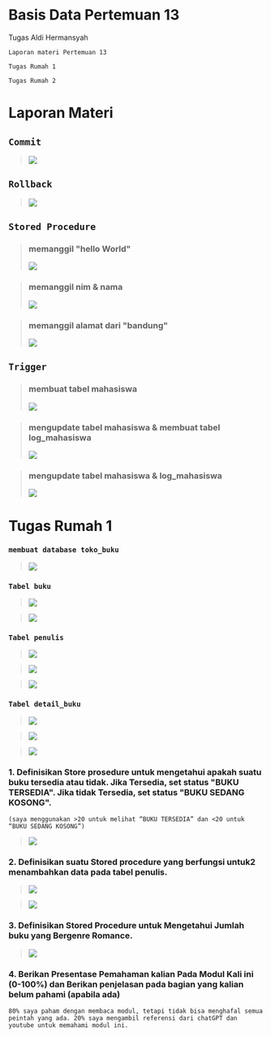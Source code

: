 # Basis Data Pertemuan 13
Tugas Aldi Hermansyah

`Laporan materi Pertemuan 13`

`Tugas Rumah 1`

`Tugas Rumah 2`

# Laporan Materi
## `Commit`
> <img src="/P13/img/P13 - commit.png" img>

## `Rollback`
> <img src="/P13/img/P13 - rollback.png" img>

## `Stored Procedure`
> ### memanggil "hello World"
> 
> <img src="/P13/img/P13 - sp1.png" img>

> ### memanggil nim & nama
> 
> <img src="/P13/img/P13 - sp2.png" img>

> ### memanggil alamat dari "bandung"
> <img src="/P13/img/P13 - sp3.png" img>

## `Trigger`
> ### membuat tabel mahasiswa
> 
> <img src="/P13/img/P13 - t1.png" img>

> ### mengupdate tabel mahasiswa & membuat tabel log_mahasiswa
> 
> <img src="/P13/img/P13 - t2.png" img>

> ### mengupdate tabel mahasiswa & log_mahasiswa
> 
> <img src="/P13/img/P13 - t3.png" img>

# Tugas Rumah 1
### `membuat database toko_buku`
>
> <img src="/P13/img/P13 - rumah.png" img>

### `Tabel buku`
> <img src="/P13/img/P13 - rumah - buku1.png" img>

> <img src="/P13/img/P13 - rumah - buku2.png" img>

### `Tabel penulis`
> <img src="/P13/img/P13 - rumah - penulis1.png" img>

> <img src="/P13/img/P13 - rumah - penulis2.png" img>

> <img src="/P13/img/P13 - rumah - penulis3.png" img>

### `Tabel detail_buku`

> <img src="/P13/img/P13 - rumah - db1.png">

> <img src="/P13/img/P13 - rumah - db2.png">

> <img src="/P13/img/P13 - rumah - db3.png">

### 1.  Definisikan Store prosedure untuk mengetahui apakah suatu buku tersedia atau tidak. Jika Tersedia, set status "BUKU TERSEDIA". Jika tidak Tersedia, set status "BUKU SEDANG KOSONG".
`(saya menggunakan >20 untuk melihat “BUKU TERSEDIA” dan <20 untuk “BUKU SEDANG KOSONG”)`
> <img src="/P13/img/P13 - rumah - soal 1.png">
   

### 2. Definisikan suatu Stored procedure yang berfungsi untuk2 menambahkan data pada tabel penulis.
> <img src="/P13/img/P13 - rumah - soal 2-1.png">

> <img src="/P13/img/P13 - rumah - soal 2-2.png">
   

### 3. Definisikan Stored Procedure untuk Mengetahui Jumlah buku yang Bergenre Romance.
> <img src="/P13/img/P13 - rumah - soal 3.png">

### 4. Berikan Presentase Pemahaman kalian Pada Modul Kali ini (0-100%) dan Berikan penjelasan pada bagian yang kalian belum pahami (apabila ada)
`80% saya paham dengan membaca modul, tetapi tidak bisa menghafal semua peintah yang ada. 20% saya mengambil referensi dari chatGPT dan youtube untuk memahami modul ini.`
